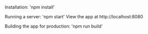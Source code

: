 Installation:
'npm install'

Running a server: 
'npm start'
View the app at http://localhost:8080

Building the app for production:
'npm run build'